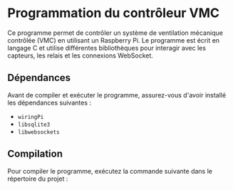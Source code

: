 # Programmation du contrôleur VMC

Ce programme permet de contrôler un système de ventilation mécanique contrôlée (VMC) en utilisant un Raspberry Pi. Le programme est écrit en langage C et utilise différentes bibliothèques pour interagir avec les capteurs, les relais et les connexions WebSocket.

## Dépendances

Avant de compiler et exécuter le programme, assurez-vous d'avoir installé les dépendances suivantes :

- `wiringPi`
- `libsqlite3`
- `libwebsockets`

## Compilation

Pour compiler le programme, exécutez la commande suivante dans le répertoire du projet :

